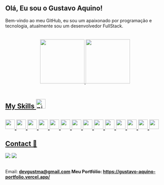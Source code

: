 ## Olá, Eu sou o Gustavo Aquino!

<div> Bem-vindo ao meu GitHub, eu sou um apaixonado por programação e tecnologia, atualmente sou um desenvolvedor FullStack. </div>

<br />
<br />

<div align="center">
  <a href="https://github.com/Gustavo-Aquino-1">
  <img height="140em" src="https://github-readme-stats.vercel.app/api?username=Gustavo-Aquino-1&show_icons=true&theme=highcontrast&include_all_commits=true&count_private=true"/>
  <img height="140em" src="https://github-readme-stats.vercel.app/api/top-langs/?username=Gustavo-Aquino-1&layout=compact&langs_count=7&theme=highcontrast"/>
</div>


<br />

<h2> My Skills <img src="https://emojigraph.org/media/apple/ninja_1f977.png" alt="ninja" height="30" /> <h2/>

<img src="https://img.shields.io/badge/JavaScript-F7DF1E?style=for-the-badge&logo=javascript&logoColor=black" style="margin-bottom: 4px;" height="30px">
<img src="https://img.shields.io/badge/typescript-%23007ACC.svg?style=for-the-badge&logo=typescript&logoColor=white" style="margin-bottom: 4px;" height="30px">
<img src="https://img.shields.io/badge/Node.js-43853D?style=for-the-badge&logo=node.js&logoColor=white" style="margin-bottom: 4px;" height="30px">
<img src="https://img.shields.io/badge/Express.js-404D59?style=for-the-badge" style="margin-bottom: 4px;" height="30px">
<img src="https://img.shields.io/badge/react-%2320232a.svg?style=for-the-badge&logo=react&logoColor=%2361DAFB" style="margin-bottom: 4px;" height="30px">
<img src="https://img.shields.io/badge/Linux-FCC624?style=for-the-badge&logo=linux&logoColor=black" style="margin-bottom: 4px;" height="30px">
<img src="https://img.shields.io/badge/Jest-C21325?style=for-the-badge&logo=jest&logoColor=white" style="margin-bottom: 4px;" height="30px">
<img src="https://img.shields.io/badge/styled--components-DB7093?style=for-the-badge&logo=styled-components&logoColor=white" style="margin-bottom: 4px;" height="30px">
 
<img src="https://img.shields.io/badge/Redux-593D88?style=for-the-badge&logo=redux&logoColor=white" style="margin-bottom: 4px;" height="30px">
<img src="https://img.shields.io/badge/MySQL-00000F?style=for-the-badge&logo=mysql&logoColor=white" style="margin-bottom: 4px;" height="30px">
<img src="https://img.shields.io/badge/Docker-2496ED?style=for-the-badge&logo=docker&logoColor=white" style="margin-bottom: 4px;" height="30px">
<img src="https://img.shields.io/badge/Git-E34F26?style=for-the-badge&logo=git&logoColor=white" style="margin-bottom: 4px;" height="30px">
<img src="https://img.shields.io/badge/HTML-239120?style=for-the-badge&logo=html5&logoColor=white" style="margin-bottom: 4px;" height="30px">
<img src="https://img.shields.io/badge/css3-%231572B6.svg?style=for-the-badge&logo=css3&logoColor=white" style="margin-bottom: 4px;" height="30px">

<br />

<h2> Contact 👥  </h2>

<div> 
  <a href="https://www.youtube.com/channel/UCruhXYRSa7uuFe303GWOqIA" target="_blank"><img src="https://img.shields.io/badge/YouTube-FF0000?style=for-the-badge&logo=youtube&logoColor=white" target="_blank"></a>
  <a href="https://www.linkedin.com/in/gustavo-henrique-aquino" target="_blank"><img src="https://img.shields.io/badge/-LinkedIn-%230077B5?style=for-the-badge&logo=linkedin&logoColor=white" target="_blank"></a> 
 <br />
  
 <br />
  
  Email: <strong>devgustma@gmail.com<strong/> 
  Meu Portfólio: https://gustavo-aquino-portfolio.vercel.app/
  
</div>
  
